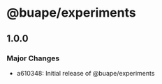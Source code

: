# @buape/experiments

## 1.0.0

### Major Changes

-   a610348: Initial release of @buape/experiments
